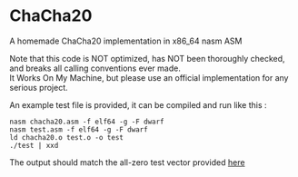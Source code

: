 ChaCha20
========

A homemade ChaCha20 implementation in x86_64 nasm ASM

Note that this code is NOT optimized, has NOT been thoroughly checked, and breaks all calling conventions ever made.<br/>
It Works On My Machine, but please use an official implementation for any serious project.

An example test file is provided, it can be compiled and run like this :

```
nasm chacha20.asm -f elf64 -g -F dwarf
nasm test.asm -f elf64 -g -F dwarf
ld chacha20.o test.o -o test
./test | xxd
```

The output should match the all-zero test vector provided <a href="http://tools.ietf.org/html/draft-strombergson-chacha-test-vectors-00#section-3">here</a>

